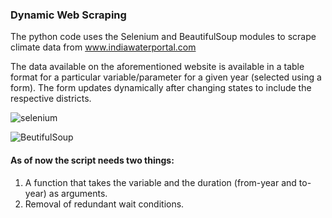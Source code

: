 ### Dynamic Web Scraping

The python code uses the Selenium and BeautifulSoup modules to scrape climate data from www.indiawaterportal.com

The data available on the aforementioned website is available in a table format for a particular variable/parameter for a given year (selected using a form). The form updates dynamically after changing states to include the respective districts.

![selenium](https://www.seleniumhq.org/images/big-logo.png "Selenium")

![BeutifulSoup](https://www.crummy.com/software/BeautifulSoup/10.1.jpg "BeautifulSoup")


#### As of now the script needs two things:
1. A function that takes the variable and the duration (from-year and to-year) as arguments.
2. Removal of redundant wait conditions.

